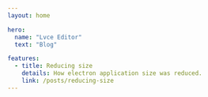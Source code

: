```yaml
---
layout: home

hero:
  name: "Lvce Editor"
  text: "Blog"

features:
  - title: Reducing size
    details: How electron application size was reduced.
    link: /posts/reducing-size
---
```

